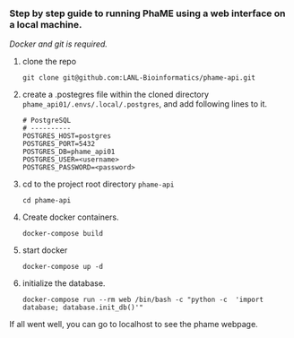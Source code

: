 ### Step by step guide to running PhaME using a web interface on a local machine. 
*Docker and git is required.*

1. clone the repo  

   ```git clone git@github.com:LANL-Bioinformatics/phame-api.git```

2. create a .postegres file within the cloned directory `phame_api01/.envs/.local/.postgres`, and add following lines to it.  
   ```
   # PostgreSQL
   # ----------
   POSTGRES_HOST=postgres
   POSTGRES_PORT=5432
   POSTGRES_DB=phame_api01
   POSTGRES_USER=<username>
   POSTGRES_PASSWORD=<password>
   ```
4. cd to the project root directory `phame-api`

   `cd phame-api`

5. Create docker containers.

   `docker-compose build`

6. start docker

   `docker-compose up -d`

7. initialize the database.

   `docker-compose run --rm web /bin/bash -c "python -c  'import database; database.init_db()'"`

If all went well, you can go to localhost to see the phame webpage.
